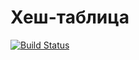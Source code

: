 ﻿# Хеш-таблица

[![Build Status](https://travis-ci.org/AleksandraSavosina/381706-2_savosina_labs.svg?branch=lab_hashtable)](https://travis-ci.org/AleksandraSavosina/381706-2_savosina_labs)
